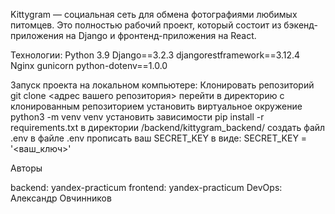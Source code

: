 Kittygram — социальная сеть для обмена фотографиями любимых питомцев. 
Это полностью рабочий проект, который состоит из бэкенд-приложения на 
Django и фронтенд-приложения на React.

Технологии:
    Python 3.9
    Django==3.2.3
    djangorestframework==3.12.4
    Nginx
    gunicorn
    python-dotenv==1.0.0

Запуск проекта на локальном компьютере:
    Клонировать репозиторий git clone <адрес вашего репозитория>
    перейти в директорию с клонированным репозиторием
    установить виртуальное окружение python3 -m venv venv
    установить зависимости pip install -r requirements.txt
    в директории /backend/kittygram_backend/ создать файл .env
    в файле .env прописать ваш SECRET_KEY в виде: SECRET_KEY = '<ваш_ключ>'

Авторы

backend: yandex-practicum
frontend: yandex-practicum
DevOps: Александр Овчинников

